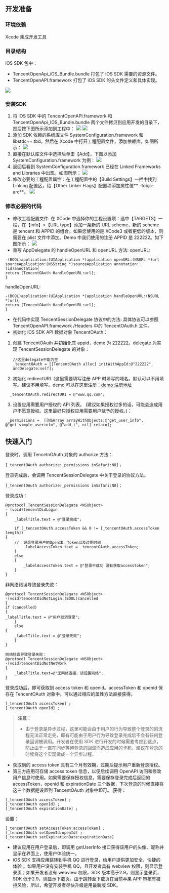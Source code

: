 
## 开发准备

### 环境依赖
Xcode 集成开发工具
### 目录结构
iOS SDK 包中：

- TencentOpenApi_iOS_Bundle.bundle 打包了 iOS SDK 需要的资源文件。
- TencentOpenAPI.framework 打包了 iOS SDK 的头文件定义和具体实现。

![](http://imgcache.tcecqpoc.fsphere.cn/image/mc.qcloudimg.com/static/img/67b5aabeb560054a018c497e4bf4c462/image.png)

### 安装SDK
1. 将 iOS SDK 中的 TencentOpenAPI.framework 和 TencentOpenApi_IOS_Bundle.bundle 两个文件拷贝到应用开发的目录下，然后按下图所示添加到工程中：
![](http://imgcache.tcecqpoc.fsphere.cn/image/mc.qcloudimg.com/static/img/f709646f850644361d814855ed91fbf1/image.png)
![](http://imgcache.tcecqpoc.fsphere.cn/image/mc.qcloudimg.com/static/img/f38f0183b8b167d2c81ce1c90932405f/image.png)
2. 添加 SDK 依赖的系统库文件 SystemConfiguration.framework 和 libstdc++.tbd。然后在 Xcode 中打开工程配置文件，添加依赖库。如图所示：
![](http://imgcache.tcecqpoc.fsphere.cn/image/mc.qcloudimg.com/static/img/e9c540e4b5b35026e226c8f79739e489/image.png)
3. 直接在默认库文件中选择后单击【Add】，下图以添加 SystemConfiguration.framework 为例：
![](http://imgcache.tcecqpoc.fsphere.cn/image/mc.qcloudimg.com/static/img/31a0aa2d4175dc3b113f1506803c8cf0/image.png)
4. 返回后看到 SystemConfiguration.framework 已经在 Linked Frameworks and Libraries 中出现。如图所示：
![](http://imgcache.tcecqpoc.fsphere.cn/image/mc.qcloudimg.com/static/img/76f1c8252d61d8db9fced7295fd893d0/image.png)
5. 修改必要的工程配置属性：在工程配置中的【Build Settings】一栏中找到 Linking 配置区，给【Other Linker Flags】配置项添加属性值** -fobjc-arc**。
![](http://imgcache.tcecqpoc.fsphere.cn/image/mc.qcloudimg.com/static/img/742cddedf0c34de7f0da7b4f2be0147b/image.png)

### 修改必要的代码
- 修改工程配置文件:
在 XCode 中选择你的工程设置项：选中【TARGETS】一栏，在【info】>【URL type】添加一条新的 URL scheme，新的 scheme 是 tencent 和 APPID 的组合。如果您使用的是 XCode3 或者更低的版本，则需要在 plist 文件中添加。Demo 中我们使用的注册 APPID 是 222222。如下图所示：
![](http://imgcache.tcecqpoc.fsphere.cn/image/mc.qcloudimg.com/static/img/3bcc4ae889d6d5cef121d564b1922d88/image.png)
- 重写 AppDelegate 的 handleOpenURL 和 openURL 方法:
openURL:
```
-(BOOL)application:(UIApplication *)application openURL:(NSURL *)url 
sourceApplication:(NSString *)sourceApplication annotation:(id)annotation{
return [TencentOAuth HandleOpenURL:url];
}
```
handleOpenURL:
```
-(BOOL)application:(UIApplication *)application handleOpenURL:(NSURL *)url{
return [TencentOAuth HandleOpenURL:url];
}
```
- 在代码中实现 TencentSessionDelegate 协议中的方法:
具体协议可以参照 TencentOpenAPI.framework /Headers 中的 TencentOAuth.h 文件。
- 初始化 iOS SDK API 数据对象 TencentOAuth：
 1. 创建 TencentOAuth 并初始化其 appid，demo 为 222222。delegate 为实现 TencentSessionDelegate 的对象：
	```
	//这里delegate不能为空
	_tencentOAuth = [[TencentOAuth alloc] initWithAppId:@"222222",   andDelegate:self];
	```
 2. 初始化 redirectURI（这里需要填写注册 APP 时填写的域名。默认可以不用填写。建议不用填写。demo 可以在这里注册：[demo 注册地址](http://www.qq.com)
```
  _tencentOAuth.redirectURI = @"www.qq.com";
```
 3. 设置应用需要用户授权的 API 列表。 (建议如果授权过多的话，可能会造成用户不愿意授权。这里最好只授权应用需要用户赋予的授权。)：
```
 _permissions =  [[NSArray arrayWithObjects:@"get_user_info", @"get_simple_userinfo", @"add_t", nil] retain];
```

## 快速入门 

登录时，调用 TencetnOAuth 对象的 authorize 方法：

```
[_tencentOAuth authorize:_permissions inSafari:NO]；
```
	
登录完成后，会调用 TencentSessionDelegate 中关于登录的协议方法。

```
[_tencentOAuth authorize:_permissions inSafari:NO]；
```
登录成功：

```
@protocol TencentSessionDelegate <NSObject>
- (void)tencentDidLogin
{
    _labelTitle.text = @"登录完成";
    
    if (_tencentOAuth.accessToken && 0 != [_tencentOAuth.accessToken length])
{
    //  记录登录用户的OpenID、Token以及过期时间
        _labelAccessToken.text = _tencentOAuth.accessToken;
    }
    else
    {
        _labelAccessToken.text = @"登录不成功 没有获取accesstoken";
    }
}
```
非网络错误导致登录失败：

```
@protocol TencentSessionDelegate <NSObject>
-(void)tencentDidNotLogin:(BOOL)cancelled
{
if (cancelled)
{
_labelTitle.text = @"用户取消登录";
	}
	else 
{
	_labelTitle.text = @"登录失败";
	}
}

网络错误导致登录失败：
@protocol TencentSessionDelegate <NSObject>
-(void)tencentDidNotNetWork
{
	_labelTitle.text=@"无网络连接，请设置网络";
}
```
登录成功后，即可获取到 access token 和 openid。accessToken 和 openid 保存在 TencentOAuth 对象中。可以通过相应的属性方法直接获得。

```
[_tencentOAuth accessToken] ;
[_tencentOAuth openId] ;
```

>**注意：**
>- 由于登录是异步过程，这里可能会由于用户的行为导致整个登录的的流程无法正常走完，即有可能由于用户行为导致登录完成后不会有任何登录回调被调用。开发者在使用 SDK 进行开发的时候需要考虑到这点，防止由于一直在同步等待登录的回调而造成应用的卡死，建议在登录的时候将这个实现做成一个异步过程。
- 获取到的 access token 具有三个月有效期，过期后提示用户重新登录授权。
- 第三方应用可存储 access token 信息，以便后续调用 OpenAPI 访问和修改用户信息时使用。如果需要保存授权信息，需要保存登录完成后返回的 accessToken，openid 和 expirationDate 三个数据，下次登录的时候直接将这三个数据是设置到 TencentOAuth 对象中即可。
获得：
```
[_tencentOAuth accessToken] ;
[_tencentOAuth openId] ;
[_tencentOAuth expirationDate] ;
```
设置：
```
[_tencentOAuth setAccessToken:accessToken] ;
[_tencentOAuth setOpenId:openId] ;
[_tencentOAuth setExpirationDate:expirationDate] 
```
- 建议应用在用户登录后，即调用 getUserInfo 接口获得该用户的头像、昵称并显示在界面上，使用户体验统一。
- iOS SDK 支持应用跳转到手机 QQ 进行登录，给用户提供更加安全、快捷的体验 。如果用户没有安装手机 QQ，且开发者具有 webview 权限，则显示登录页；如果开发者没有 webview 权限，SDK 版本高于2.9，则显示登录页，SDK 低于2.9，则显示下载页。由于跳转至下载页在当前苹果 APP 审核有被拒风险，所以，希望开发者尽快升级是用最新版 SDK。
